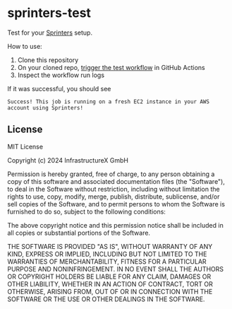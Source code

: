 # sprinters-test

Test for your [Sprinters](https://sprinters.sh) setup.

How to use:
1. Clone this repository
2. On your cloned repo, [trigger the test workflow](../..actions/workflows/test) in GitHub Actions
3. Inspect the workflow run logs

If it was successful, you should see

```
Success! This job is running on a fresh EC2 instance in your AWS account using Sprinters!
```

## License

MIT License

Copyright (c) 2024 InfrastructureX GmbH

Permission is hereby granted, free of charge, to any person obtaining a copy
of this software and associated documentation files (the "Software"), to deal
in the Software without restriction, including without limitation the rights
to use, copy, modify, merge, publish, distribute, sublicense, and/or sell
copies of the Software, and to permit persons to whom the Software is
furnished to do so, subject to the following conditions:

The above copyright notice and this permission notice shall be included in all
copies or substantial portions of the Software.

THE SOFTWARE IS PROVIDED "AS IS", WITHOUT WARRANTY OF ANY KIND, EXPRESS OR
IMPLIED, INCLUDING BUT NOT LIMITED TO THE WARRANTIES OF MERCHANTABILITY,
FITNESS FOR A PARTICULAR PURPOSE AND NONINFRINGEMENT. IN NO EVENT SHALL THE
AUTHORS OR COPYRIGHT HOLDERS BE LIABLE FOR ANY CLAIM, DAMAGES OR OTHER
LIABILITY, WHETHER IN AN ACTION OF CONTRACT, TORT OR OTHERWISE, ARISING FROM,
OUT OF OR IN CONNECTION WITH THE SOFTWARE OR THE USE OR OTHER DEALINGS IN THE
SOFTWARE.
